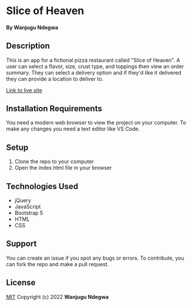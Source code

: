 # Slice of Heaven
#### By **Wanjugu Ndegwa**
## Description
This is an app for a fictional pizza restaurant called "Slice of Heaven". A user can select a flavor, size, crust type, and toppings then view an order summary. They can select a delivery option and if they'd like it delivered they can provide a location to deliver to.

[Link to live site](https://wanjugundegwa.github.io/Slice-of-Heaven/)

## Installation Requirements
You need a modern web browser to view the project on your computer. To make any changes you need a text editor like VS Code.

## Setup
1. Clone the repo to your computer
2. Open the index.html file in your browser

## Technologies Used
* jQuery
* JavaScript
* Bootstrap 5
* HTML
* CSS

## Support
You can create an issue if you spot any bugs or errors. To contribute, you can fork the repo and make a pull request.

## License
[MIT](https://choosealicense.com/licenses/mit/)
Copyright (c) 2022 **Wanjugu Ndegwa**
  
